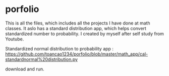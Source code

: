 # porfolio

This is all the files, which includes all the projects I have done at math classes.
It aslo has a standard distribution app, which helps convert standardized number to probability. I created by myself after self study from Youtube.


Standardized normal distribution to probability app :
https://github.com/toancao1234/porfolio/blob/master/math_app/cal-standardnormal%20distribution.py


download and run. 
